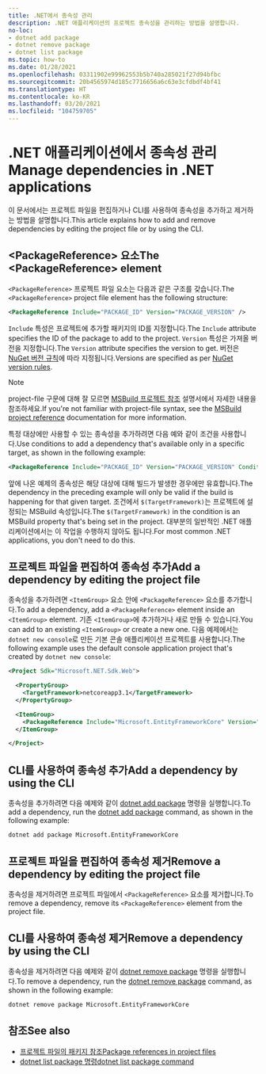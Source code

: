 ```yaml
---
title: .NET에서 종속성 관리
description: .NET 애플리케이션의 프로젝트 종속성을 관리하는 방법을 설명합니다.
no-loc:
- dotnet add package
- dotnet remove package
- dotnet list package
ms.topic: how-to
ms.date: 01/28/2021
ms.openlocfilehash: 03311902e99962553b5b740a285021f27d94bfbc
ms.sourcegitcommit: 20b4565974d185c7716656a6c63e3cfdbdf4bf41
ms.translationtype: HT
ms.contentlocale: ko-KR
ms.lasthandoff: 03/20/2021
ms.locfileid: "104759705"
---
```

# <a name="manage-dependencies-in-net-applications"></a><span data-ttu-id="10839-103">.NET 애플리케이션에서 종속성 관리</span><span class="sxs-lookup"><span data-stu-id="10839-103">Manage dependencies in .NET applications</span></span>

<span data-ttu-id="10839-104">이 문서에서는 프로젝트 파일을 편집하거나 CLI를 사용하여 종속성을 추가하고 제거하는 방법을 설명합니다.</span><span class="sxs-lookup"><span data-stu-id="10839-104">This article explains how to add and remove dependencies by editing the project file or by using the CLI.</span></span>

## <a name="the-packagereference-element"></a><span data-ttu-id="10839-105">\<PackageReference> 요소</span><span class="sxs-lookup"><span data-stu-id="10839-105">The \<PackageReference> element</span></span>

<span data-ttu-id="10839-106">`<PackageReference>` 프로젝트 파일 요소는 다음과 같은 구조를 갖습니다.</span><span class="sxs-lookup"><span data-stu-id="10839-106">The `<PackageReference>` project file element has the following structure:</span></span>

```xml
<PackageReference Include="PACKAGE_ID" Version="PACKAGE_VERSION" />
```

<span data-ttu-id="10839-107">`Include` 특성은 프로젝트에 추가할 패키지의 ID를 지정합니다.</span><span class="sxs-lookup"><span data-stu-id="10839-107">The `Include` attribute specifies the ID of the package to add to the project.</span></span> <span data-ttu-id="10839-108">`Version` 특성은 가져올 버전을 지정합니다.</span><span class="sxs-lookup"><span data-stu-id="10839-108">The `Version` attribute specifies the version to get.</span></span> <span data-ttu-id="10839-109">버전은 [NuGet 버전 규칙](/nuget/create-packages/dependency-versions#version-ranges)에 따라 지정됩니다.</span><span class="sxs-lookup"><span data-stu-id="10839-109">Versions are specified as per [NuGet version rules](/nuget/create-packages/dependency-versions#version-ranges).</span></span>

> [!NOTE]
> <span data-ttu-id="10839-110">project-file 구문에 대해 잘 모르면 [MSBuild 프로젝트 참조](/visualstudio/msbuild/msbuild-project-file-schema-reference) 설명서에서 자세한 내용을 참조하세요.</span><span class="sxs-lookup"><span data-stu-id="10839-110">If you're not familiar with project-file syntax, see the [MSBuild project reference](/visualstudio/msbuild/msbuild-project-file-schema-reference) documentation for more information.</span></span>

<span data-ttu-id="10839-111">특정 대상에만 사용할 수 있는 종속성을 추가하려면 다음 예와 같이 조건을 사용합니다.</span><span class="sxs-lookup"><span data-stu-id="10839-111">Use conditions to add a dependency that's available only in a specific target, as shown in the following example:</span></span>

```xml
<PackageReference Include="PACKAGE_ID" Version="PACKAGE_VERSION" Condition="'$(TargetFramework)' == 'netcoreapp2.1'" />
```

<span data-ttu-id="10839-112">앞에 나온 예제의 종속성은 해당 대상에 대해 빌드가 발생한 경우에만 유효합니다.</span><span class="sxs-lookup"><span data-stu-id="10839-112">The dependency in the preceding example will only be valid if the build is happening for that given target.</span></span> <span data-ttu-id="10839-113">조건에서 `$(TargetFramework)`는 프로젝트에 설정되는 MSBuild 속성입니다.</span><span class="sxs-lookup"><span data-stu-id="10839-113">The `$(TargetFramework)` in the condition is an MSBuild property that's being set in the project.</span></span> <span data-ttu-id="10839-114">대부분의 일반적인 .NET 애플리케이션에서는 이 작업을 수행하지 않아도 됩니다.</span><span class="sxs-lookup"><span data-stu-id="10839-114">For most common .NET applications, you don't need to do this.</span></span>

## <a name="add-a-dependency-by-editing-the-project-file"></a><span data-ttu-id="10839-115">프로젝트 파일을 편집하여 종속성 추가</span><span class="sxs-lookup"><span data-stu-id="10839-115">Add a dependency by editing the project file</span></span>

<span data-ttu-id="10839-116">종속성을 추가하려면 `<ItemGroup>` 요소 안에 `<PackageReference>` 요소를 추가합니다.</span><span class="sxs-lookup"><span data-stu-id="10839-116">To add a dependency, add a `<PackageReference>` element inside an `<ItemGroup>` element.</span></span> <span data-ttu-id="10839-117">기존 `<ItemGroup>`에 추가하거나 새로 만들 수 있습니다.</span><span class="sxs-lookup"><span data-stu-id="10839-117">You can add to an existing `<ItemGroup>` or create a new one.</span></span> <span data-ttu-id="10839-118">다음 예제에서는 `dotnet new console`로 만든 기본 콘솔 애플리케이션 프로젝트를 사용합니다.</span><span class="sxs-lookup"><span data-stu-id="10839-118">The following example uses the default console application project that's created by `dotnet new console`:</span></span>

```xml
<Project Sdk="Microsoft.NET.Sdk.Web">

  <PropertyGroup>
    <TargetFramework>netcoreapp3.1</TargetFramework>
  </PropertyGroup>

  <ItemGroup>
    <PackageReference Include="Microsoft.EntityFrameworkCore" Version="3.1.2" />
  </ItemGroup>

</Project>
```

## <a name="add-a-dependency-by-using-the-cli"></a><span data-ttu-id="10839-119">CLI를 사용하여 종속성 추가</span><span class="sxs-lookup"><span data-stu-id="10839-119">Add a dependency by using the CLI</span></span>

<span data-ttu-id="10839-120">종속성을 추가하려면 다음 예제와 같이 [dotnet add package](dotnet-add-package.md) 명령을 실행합니다.</span><span class="sxs-lookup"><span data-stu-id="10839-120">To add a dependency, run the [dotnet add package](dotnet-add-package.md) command, as shown in the following example:</span></span>

```dotnetcli
dotnet add package Microsoft.EntityFrameworkCore
```

## <a name="remove-a-dependency-by-editing-the-project-file"></a><span data-ttu-id="10839-121">프로젝트 파일을 편집하여 종속성 제거</span><span class="sxs-lookup"><span data-stu-id="10839-121">Remove a dependency by editing the project file</span></span>

<span data-ttu-id="10839-122">종속성을 제거하려면 프로젝트 파일에서 `<PackageReference>` 요소를 제거합니다.</span><span class="sxs-lookup"><span data-stu-id="10839-122">To remove a dependency, remove its `<PackageReference>` element from the project file.</span></span>

## <a name="remove-a-dependency-by-using-the-cli"></a><span data-ttu-id="10839-123">CLI를 사용하여 종속성 제거</span><span class="sxs-lookup"><span data-stu-id="10839-123">Remove a dependency by using the CLI</span></span>

<span data-ttu-id="10839-124">종속성을 제거하려면 다음 예제와 같이 [dotnet remove package](dotnet-remove-package.md) 명령을 실행합니다.</span><span class="sxs-lookup"><span data-stu-id="10839-124">To remove a dependency, run the [dotnet remove package](dotnet-remove-package.md) command, as shown in the following example:</span></span>

```dotnetcli
dotnet remove package Microsoft.EntityFrameworkCore
```

## <a name="see-also"></a><span data-ttu-id="10839-125">참조</span><span class="sxs-lookup"><span data-stu-id="10839-125">See also</span></span>

* [<span data-ttu-id="10839-126">프로젝트 파일의 패키지 참조</span><span class="sxs-lookup"><span data-stu-id="10839-126">Package references in project files</span></span>](../project-sdk/msbuild-props.md#reference-properties)
* [<span data-ttu-id="10839-127">dotnet list package 명령</span><span class="sxs-lookup"><span data-stu-id="10839-127">dotnet list package command</span></span>](dotnet-list-package.md)
